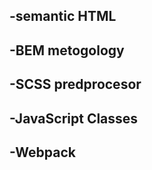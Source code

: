 ## -semantic HTML </br>
## -BEM metogology </br>
## -SCSS predprocesor </br>
## -JavaScript Classes </br>
## -Webpack </br>

